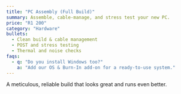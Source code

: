 ```yaml
---
title: "PC Assembly (Full Build)"
summary: Assemble, cable-manage, and stress test your new PC.
price: "R1 200"
category: "Hardware"
bullets:
  - Clean build & cable management
  - POST and stress testing
  - Thermal and noise checks
faqs:
  - q: "Do you install Windows too?"
    a: "Add our OS & Burn-In add-on for a ready-to-use system."
---
```


A meticulous, reliable build that looks great and runs even better.

